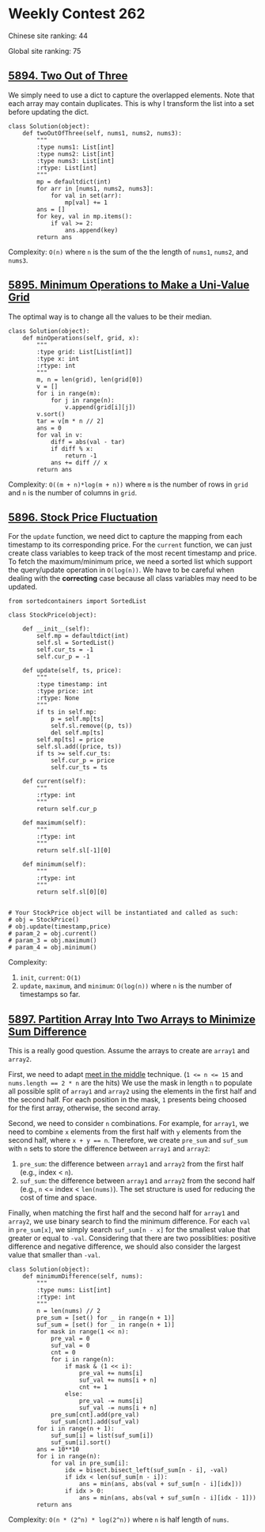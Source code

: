 # Weekly Contest 262
Chinese site ranking: 44

Global site ranking: 75
## [5894. Two Out of Three](https://leetcode-cn.com/contest/weekly-contest-262/problems/two-out-of-three/)
We simply need to use a dict to capture the overlapped elements. Note that each array may contain duplicates. 
This is why I transform the list into a set before updating the dict.
```
class Solution(object):
    def twoOutOfThree(self, nums1, nums2, nums3):
        """
        :type nums1: List[int]
        :type nums2: List[int]
        :type nums3: List[int]
        :rtype: List[int]
        """
        mp = defaultdict(int)
        for arr in [nums1, nums2, nums3]:
            for val in set(arr):
                mp[val] += 1
        ans = []
        for key, val in mp.items():
            if val >= 2:
                ans.append(key)
        return ans
```
Complexity: `O(n)` where `n` is the sum of the the length of `nums1`, `nums2`, and `nums3`.
## [5895. Minimum Operations to Make a Uni-Value Grid](https://leetcode-cn.com/contest/weekly-contest-262/problems/minimum-operations-to-make-a-uni-value-grid/)
The optimal way is to change all the values to be their median.
```
class Solution(object):
    def minOperations(self, grid, x):
        """
        :type grid: List[List[int]]
        :type x: int
        :rtype: int
        """
        m, n = len(grid), len(grid[0])
        v = []
        for i in range(m):
            for j in range(n):
                v.append(grid[i][j])
        v.sort()
        tar = v[m * n // 2]
        ans = 0
        for val in v:
            diff = abs(val - tar)
            if diff % x:
                return -1
            ans += diff // x
        return ans
```
Complexity: `O((m + n)*log(m + n))` where `m` is the number of rows in `grid` and `n` is the number of columns in `grid`.
## [5896. Stock Price Fluctuation](https://leetcode-cn.com/contest/weekly-contest-262/problems/stock-price-fluctuation/)
For the `update` function, we need dict to capture the mapping from each timestamp to its corresponding price.
For the `current` function, we can just create class variables to keep track of the most recent timestamp and price.
To fetch the maximum/minimum price, we need a sorted list which support the query/update operation in `O(log(n))`. 
We have to be careful when dealing with the <b>correcting</b> case because all class variables may need to be updated.
```
from sortedcontainers import SortedList

class StockPrice(object):

    def __init__(self):
        self.mp = defaultdict(int)
        self.sl = SortedList()
        self.cur_ts = -1
        self.cur_p = -1

    def update(self, ts, price):
        """
        :type timestamp: int
        :type price: int
        :rtype: None
        """
        if ts in self.mp:
            p = self.mp[ts]
            self.sl.remove((p, ts))
            del self.mp[ts]
        self.mp[ts] = price
        self.sl.add((price, ts))
        if ts >= self.cur_ts:
            self.cur_p = price
            self.cur_ts = ts

    def current(self):
        """
        :rtype: int
        """
        return self.cur_p

    def maximum(self):
        """
        :rtype: int
        """
        return self.sl[-1][0]

    def minimum(self):
        """
        :rtype: int
        """
        return self.sl[0][0]


# Your StockPrice object will be instantiated and called as such:
# obj = StockPrice()
# obj.update(timestamp,price)
# param_2 = obj.current()
# param_3 = obj.maximum()
# param_4 = obj.minimum()
```
Complexity: 
1. `init`, `current`: `O(1)`
2. `update`, `maximum`, and `minimum`: `O(log(n))` where `n` is the number of timestamps so far.
## [5897. Partition Array Into Two Arrays to Minimize Sum Difference](https://leetcode-cn.com/contest/weekly-contest-262/problems/partition-array-into-two-arrays-to-minimize-sum-difference/)
This is a really good question. Assume the arrays to create are `array1` and `array2`.

First, we need to adapt [meet in the middle](https://www.geeksforgeeks.org/meet-in-the-middle/) technique. (`1 <= n <= 15` and `nums.length == 2 * n` are the hits) 
We use the mask in length `n` to populate all possible split of `array1` and `array2` using the elements in the first half and the second half. 
For each position in the mask, `1` presents being choosed for the first array, otherwise, the second array.

Second, we need to consider `n` combinations. 
For example, for `array1`, we need to combine `x` elements from the first half with `y` elements from the second half, where `x + y == n`.
Therefore, we create `pre_sum` and `suf_sum` with `n` sets to store the difference between `array1` and `array2`:
1. `pre_sum`: the difference between `array1` and `array2` from the first half (e.g., index < `n`).
2. `suf_sum`: the difference between `array1` and `array2` from the second half (e.g., `n` <= index < `len(nums)`).
The set structure is used for reducing the cost of time and space.

Finally, when matching the first half and the second half for `array1` and `array2`, we use binary search to find the minimum difference. 
For each `val` in `pre_sum[x]`, we simply search `suf_sum[n - x]` for the smallest value that greater or equal to `-val`.
Considering that there are two possiblities: positive difference and negative difference, we should also consider the largest value that smaller than `-val`.
```
class Solution(object):
    def minimumDifference(self, nums):
        """
        :type nums: List[int]
        :rtype: int
        """
        n = len(nums) // 2
        pre_sum = [set() for _ in range(n + 1)]
        suf_sum = [set() for _ in range(n + 1)]
        for mask in range(1 << n):
            pre_val = 0
            suf_val = 0
            cnt = 0
            for i in range(n):
                if mask & (1 << i):
                    pre_val += nums[i]
                    suf_val += nums[i + n]
                    cnt += 1
                else:
                    pre_val -= nums[i]
                    suf_val -= nums[i + n]
            pre_sum[cnt].add(pre_val)
            suf_sum[cnt].add(suf_val)
        for i in range(n + 1):
            suf_sum[i] = list(suf_sum[i])
            suf_sum[i].sort()
        ans = 10**10
        for i in range(n):
            for val in pre_sum[i]:
                idx = bisect.bisect_left(suf_sum[n - i], -val)
                if idx < len(suf_sum[n - i]):
                    ans = min(ans, abs(val + suf_sum[n - i][idx]))
                if idx > 0:
                    ans = min(ans, abs(val + suf_sum[n - i][idx - 1]))
        return ans
```
Complexity: `O(n * (2^n) * log(2^n))` where `n` is half length of `nums`.

